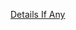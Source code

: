 [Details If Any](https://github.com/deathbybandaid/piholeparser/blob/master/RecentRunLogs/parsingscripts/StevenBlacksUnifiedHostsFakenewsPorn.md)

